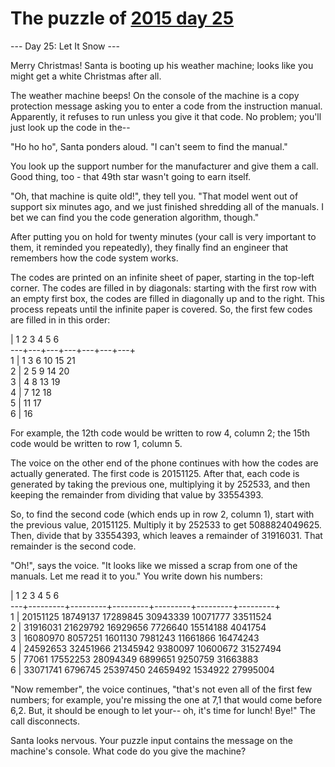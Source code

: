 # The puzzle of [2015 day 25](https://adventofcode.com/2015/day/25)

--- Day 25: Let It Snow ---

Merry Christmas!  Santa is booting up his weather machine; looks like you might get a white Christmas after all.

The weather machine beeps!  On the console of the machine is a copy protection message asking you to enter a code from the instruction manual.  Apparently, it refuses to run unless you give it that code.  No problem; you'll just look up the code in the--

"Ho ho ho", Santa ponders aloud.  "I can't seem to find the manual."

You look up the support number for the manufacturer and give them a call.  Good thing, too - that 49th star wasn't going to earn itself.

"Oh, that machine is quite old!", they tell you.  "That model went out of support six minutes ago, and we just finished shredding all of the manuals.  I bet we can find you the code generation algorithm, though."

After putting you on hold for twenty minutes (your call is very important to them, it reminded you repeatedly), they finally find an engineer that remembers how the code system works.

The codes are printed on an infinite sheet of paper, starting in the top-left corner.  The codes are filled in by diagonals: starting with the first row with an empty first box, the codes are filled in diagonally up and to the right.  This process repeats until the infinite paper is covered.  So, the first few codes are filled in in this order:

| 1   2   3   4   5   6  \
---+---+---+---+---+---+---+\
 1 |  1   3   6  10  15  21\
 2 |  2   5   9  14  20\
 3 |  4   8  13  19\
 4 |  7  12  18\
 5 | 11  17\
 6 | 16

For example, the 12th code would be written to row 4, column 2; the 15th code would be written to row 1, column 5.

The voice on the other end of the phone continues with how the codes are actually generated.  The first code is 20151125.  After that, each code is generated by taking the previous one, multiplying it by 252533, and then keeping the remainder from dividing that value by 33554393.

So, to find the second code (which ends up in row 2, column 1), start with the previous value, 20151125.  Multiply it by 252533 to get 5088824049625.  Then, divide that by 33554393, which leaves a remainder of 31916031.  That remainder is the second code.

"Oh!", says the voice.  "It looks like we missed a scrap from one of the manuals.  Let me read it to you."  You write down his numbers:

|    1         2         3         4         5         6\
---+---------+---------+---------+---------+---------+---------+\
 1 | 20151125  18749137  17289845  30943339  10071777  33511524\
 2 | 31916031  21629792  16929656   7726640  15514188   4041754\
 3 | 16080970   8057251   1601130   7981243  11661866  16474243\
 4 | 24592653  32451966  21345942   9380097  10600672  31527494\
 5 |    77061  17552253  28094349   6899651   9250759  31663883\
 6 | 33071741   6796745  25397450  24659492   1534922  27995004

"Now remember", the voice continues, "that's not even all of the first few numbers; for example, you're missing the one at 7,1 that would come before 6,2.  But, it should be enough to let your-- oh, it's time for lunch!  Bye!"  The call disconnects.

Santa looks nervous.  Your puzzle input contains the message on the machine's console.  What code do you give the machine?